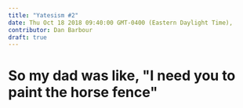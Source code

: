 ```yaml
---
title: "Yatesism #2"
date: Thu Oct 18 2018 09:40:00 GMT-0400 (Eastern Daylight Time),
contributor: Dan Barbour
draft: true
---
```

# So my dad was like, "I need you to paint the horse fence"
